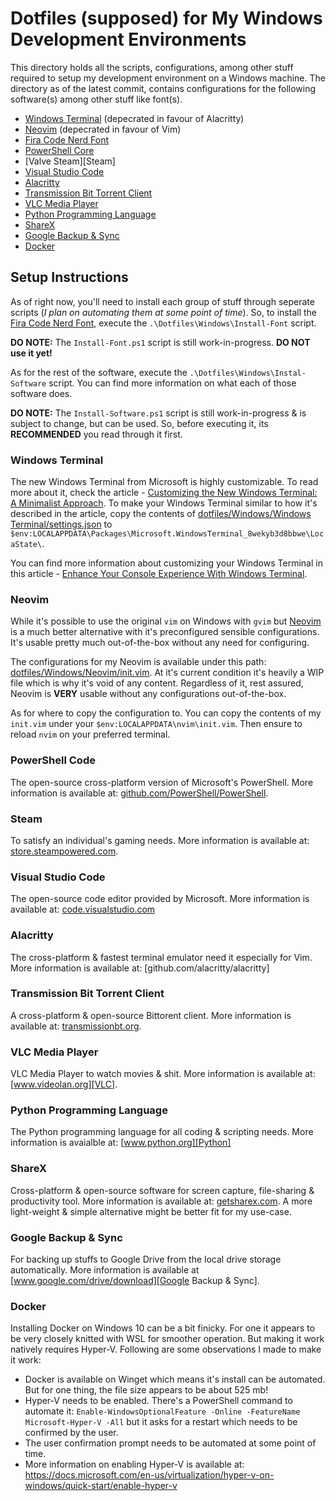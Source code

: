 # Dotfiles (supposed) for My Windows Development Environments
<!-- TODO: Clean it up & organize details properly. -->
This directory holds all the scripts, configurations, among other stuff required to setup my development environment on a Windows machine. The directory as of the latest commit, contains configurations for the following software(s) among other stuff like font(s).

- [Windows Terminal][Windows Terminal] (depecrated in favour of Alacritty)
- [Neovim][Neovim] (depecrated in favour of Vim)
- [Fira Code Nerd Font][Fira Code Nerd Font]
- [PowerShell Core][PowerShell Core]
- [Valve Steam][Steam]
- [Visual Studio Code][VSCode]
- [Alacritty][Alacritty]
- [Transmission Bit Torrent Client][Transmission]
- [VLC Media Player][VLC]
- [Python Programming Language][Python]
- [ShareX][ShareX]
- [Google Backup & Sync][Google Backup & Sync]
- [Docker][Docker]

## Setup Instructions

As of right now, you'll need to install each group of stuff through seperate scripts (_I plan on automating them at some point of time_). So, to install the [Fira Code Nerd Font][Fira Code Nerd Font], execute the `.\Dotfiles\Windows\Install-Font` script.

**DO NOTE:** The `Install-Font.ps1` script is still work-in-progress. **DO NOT use it yet!**

As for the rest of the software, execute the `.\Dotfiles\Windows\Instal-Software` script. You can find more information on what each of those software does.

**DO NOTE:** The `Install-Software.ps1` script is still work-in-progress & is subject to change, but can be used. So, before executing it, its **RECOMMENDED** you read through it first.

### Windows Terminal

The new Windows Terminal from Microsoft is highly customizable. To read more about it, check the article - [Customizing the New Windows Terminal: A Minimalist Approach][Blog Post]. To make your Windows Terminal similar to how it's described in the article, copy the contents of [dotfiles/Windows/Windows Terminal/settings.json][Windows Terminal Config File] to `$env:LOCALAPPDATA\Packages\Microsoft.WindowsTerminal_8wekyb3d8bbwe\LocaState\`.

You can find more information about customizing your Windows Terminal in this article - [Enhance Your Console Experience With Windows Terminal][Reference Article].

### Neovim

While it's possible to use the original `vim` on Windows with `gvim` but [Neovim][Neovim Homepage] is a much better alternative with it's preconfigured sensible configurations. It's usable pretty much out-of-the-box without any need for configuring.

The configurations for my Neovim is available under this path: [dotfiles/Windows/Neovim/init.vim][My Neovim Config File]. At it's current condition it's heavily a WIP file which is why it's void of any content. Regardless of it, rest assured, Neovim is **VERY** usable without any configurations out-of-the-box.

As for where to copy the configuration to. You can copy the contents of my `init.vim` under your `$env:LOCALAPPDATA\nvim\init.vim`. Then ensure to reload `nvim` on your preferred terminal.

### PowerShell Code

The open-source cross-platform version of Microsoft's PowerShell. More information is available at: [github.com/PowerShell/PowerShell][PowerShell Core].

### Steam

To satisfy an individual's gaming needs. More information is available at: [store.steampowered.com][Valve Steam].

### Visual Studio Code

The open-source code editor provided by Microsoft. More information is available at: [code.visualstudio.com][VSCode]

### Alacritty

The cross-platform & fastest terminal emulator need it especially for Vim. More information is available at: [github.com/alacritty/alacritty]

### Transmission Bit Torrent Client

A cross-platform & open-source Bittorent client. More information is available at: [transmissionbt.org][Transmission].

### VLC Media Player

VLC Media Player to watch movies & shit. More information is available at: [www.videolan.org][VLC].

### Python Programming Language

The Python programming language for all coding & scripting needs. More information is avaialble at: [www.python.org][Python]

### ShareX

Cross-platform & open-source software for screen capture, file-sharing & productivity tool. More information is available at: [getsharex.com][ShareX]. A more light-weight & simple alternative might be better fit for my use-case.

### Google Backup & Sync

For backing up stuffs to Google Drive from the local drive storage automatically. More information is available at [www.google.com/drive/download][Google Backup & Sync].

### Docker

Installing Docker on Windows 10 can be a bit finicky. For one it appears to be very closely knitted with WSL for smoother operation. But making it work natively requires Hyper-V.
Following are some observations I made to make it work:

- Docker is available on Winget which means it's install can be automated. But
  for one thing, the file size appears to be about 525 mb!
- Hyper-V needs to be enabled. There's a PowerShell command to automate it:
  `Enable-WindowsOptionalFeature -Online -FeatureName Microsoft-Hyper-V -All`
but it asks for a restart which needs to be confirmed by the user.
- The user confirmation prompt needs to be automated at some point of time.
- More information on enabling Hyper-V is available at: https://docs.microsoft.com/en-us/virtualization/hyper-v-on-windows/quick-start/enable-hyper-v

<!-- Reference Links -->
[Windows Terminal]: https://github.com/Jarmos-san/dotfiles/tree/master/Windows/Windows%20Terminal
[Neovim]: https://github.com/Jarmos-san/dotfiles/tree/master/Windows/nvim
[Blog Post]: https:jarmos.netlify.app/customizing-windows-terminal-a-minimalist-approach
[Windows Terminal Config File]: https://github.com/Jarmos-san/dotfiles/tree/master/Windows/Windows%20Terminal/settings.json
[Reference Article]: https://adamtheautomator.com/new-windows-terminal
[Neovim Homepage]: https://adamtheautomator.com/new-windows-terminal
[My Neovim Config File]: https://github.com/Jarmos-san/dotfiles/tree/master/Neovim/init.vim
[Fira Code Nerd Font]: https://github.com/ryanoasis/nerd-fonts/tree/master/patched-fonts/FiraCode
[PowerShell Core]: https://github.com/PowerShell/PowerShell
[Valve Steam]: https://store.steampowered.com/
[VSCode]: https://code.visualstudio.com/
[Alacritty]: https://github.com/alacritty/alacritty
[Transmission]: https://transmissionbt.com/
[VLC]: https://www.videolan.org/
[Python]: https://www.python.org/
[ShareX]: https://getsharex.com/
[Google Backup & Sync]: https://www.google.com/drive/download/
[Docker]: https://www.docker.com/
